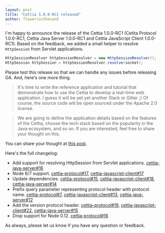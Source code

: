 ```yaml
---
layout: post
title: "Cettia 1.0.0-RC1 released"
author: flowersinthesand
---
```


I'm happy to announce the release of the Cettia 1.0.0-RC1 (Cetita Protocol 1.0.0-RC1, Cettia Java Server 1.0.0-RC1 and Cettia JavaScript Client 1.0.0-RC1). Based on the feedback, we added a small helper to resolve `HttpSession` from Servlet applications.

```java
HttpSessionResolver httpSessionResolver = new HttpSessionResolver();
HttpSession httpSession = httpSessionResolver.resolve(socket);
```

Please test this release so that we can handle any issues before releasing GA. And, here's one more thing.

> It's time to write the reference application and tutorial that demonstrate how to use the Cettia to develop a real-time web application. I guess it will be yet yet another Slack or Gitter ;) Of course, the source code will be open sourced under the Apache 2.0 license.

> We are going to define the application details based on the features of the Cettia, choose the tech stack based on the popularity in the Java ecosystem, and so on. If you are interested, feel free to share your thought on this.

You can share your thought at [this post](https://groups.google.com/d/msg/cettia/7u78XEh0avA/unAgi-JaCgAJ).

Here's the full changelog:

* Add support for resolving HttpSession from Servlet applications. [cettia-java-server#16](https://github.com/cettia/cettia-java-server/issues/16)
* Node 6/7 support. [cettia-protocol#17](https://github.com/cettia/cettia-protocol/issues/17), [cettia-javascript-client#17](https://github.com/cettia/cettia-javascript-client/issues/17)
* Update dependencies. [cettia-protocol#15](https://github.com/cettia/cettia-protocol/issues/15), [cettia-javascript-client#18](https://github.com/cettia/cettia-javascript-client/issues/18), [cettia-java-server#14](https://github.com/cettia/cettia-java-server/issues/14)
* Prefix query parameter representing protocol header with protocol name. [cettia-protocol#7](https://github.com/cettia/cettia-protocol/issues/7), [cettia-javascript-client#13](https://github.com/cettia/cettia-javascript-client/issues/13), [cettia-java-server#12](https://github.com/cettia/cettia-java-server/issues/12)
* Add the version protocol header. [cettia-protocol#19](https://github.com/cettia/cettia-protocol/issues/19), [cettia-javascript-client#22](https://github.com/cettia/cettia-javascript-client/issues/22), [cettia-java-server#15](https://github.com/cettia/cettia-java-server/issues/15)
* Drop support for Node 0.12. [cettia-protocol#16](https://github.com/cettia/cettia-protocol/issues/16)

As always, please let us know if you have any question or feedback.
